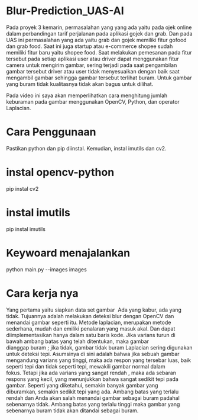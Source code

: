 # Blur-Prediction_UAS-AI
Pada proyek 3 kemarin, permasalahan yang yang ada yaitu pada ojek online dalam perbandingan tarif perjalanan pada aplikasi gojek dan grab. Dan pada UAS ini permasalahan yang ada yaitu grab dan gojek memiliki fitur gofood dan grab food. Saat ini juga startup atau e-commerce shopee sudah memiliki fitur baru yaitu shopee food. Saat melakukan pemesanan pada fitur tersebut pada setiap aplikasi user atau driver dapat menggunakan fitur camera untuk mengirim gambar, sering terjadi pada saat pengambilan gambar tersebut driver atau user tidak menyesuaikan dengan baik saat mengambil gambar sehingga gambar tersebut terlihat buram. Untuk gambar yang buram tidak kualitasnya tidak akan bagus untuk dilihat.

Pada video ini saya akan memperlihatkan cara menghitung jumlah keburaman pada gambar menggunakan OpenCV, Python, dan operator Laplacian.

# Cara Penggunaan
Pastikan python dan pip diinstal. Kemudian, instal imutils dan cv2.
# instal opencv-python
pip instal cv2
# instal imutils 
pip instal imutils

# Keywoard menajalankan
python main.py --images images

# Cara kerja nya 
Yang pertama yaitu siapkan data set gambar  Ada yang kabur, ada yang tidak. Tujuannya adalah melakukan deteksi blur dengan OpenCV dan menandai gambar seperti itu. Metode laplacian, merupakan metode sederhana, mudah dan emiliki penalaran yang masuk akal. Dan dapat diimplementasikan hanya dalam satu baris kode.
Jika varians turun di bawah ambang batas yang telah ditentukan, maka gambar dianggap buram ; jika tidak, gambar tidak buram Laplacian sering digunakan untuk deteksi tepi. Asumsinya di sini adalah bahwa jika sebuah gambar mengandung varians yang tinggi, maka ada respon yang tersebar luas, baik seperti tepi dan tidak seperti tepi, mewakili gambar normal dalam fokus. Tetapi jika ada varians yang sangat rendah , maka ada sebaran respons yang kecil, yang menunjukkan bahwa sangat sedikit tepi pada gambar. Seperti yang diketahui, semakin banyak gambar yang diburamkan, semakin sedikit tepi yang ada. Ambang batas yang terlalu rendah dan Anda akan salah menandai gambar sebagai buram padahal sebenarnya tidak. Ambang batas yang terlalu tinggi maka gambar yang sebenarnya buram tidak akan ditandai sebagai buram.

